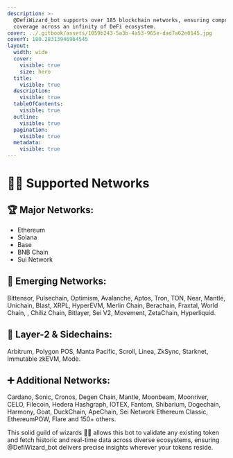 ```yaml
---
description: >-
  @DefiWizard_bot supports over 185 blockchain networks, ensuring comprehensive
  coverage across an infinity of DeFi ecosystem.
cover: ../.gitbook/assets/1059b243-5a3b-4a53-965e-dad7a62e0145.jpg
coverY: 180.28313946964545
layout:
  width: wide
  cover:
    visible: true
    size: hero
  title:
    visible: true
  description:
    visible: true
  tableOfContents:
    visible: true
  outline:
    visible: true
  pagination:
    visible: true
  metadata:
    visible: true
---
```


# 🤹‍♀️ Supported Networks

## 🏆 Major Networks:

* Ethereum&#x20;
* Solana
* Base
* BNB Chain
* Sui Network

## 🚀 **Emerging Networks:**&#x20;

Bittensor, Pulsechain, Optimism, Avalanche, Aptos, Tron, TON, Near, Mantle, Unichain, Blast, XRPL, HyperEVM, Merlin Chain, Berachain, Fraxtal, World Chain, , Chiliz Chain, Bitlayer, Sei V2, Movement, ZetaChain, Hyperliquid.

## 🔗 **Layer-2 & Sidechains:**&#x20;

Arbitrum, Polygon POS, Manta Pacific, Scroll, Linea, ZkSync, Starknet, Immutable zkEVM, Mode.

## ➕ **Additional Networks:**&#x20;

Cardano, Sonic, Cronos, Degen Chain,  Mantle, Moonbeam, Moonriver, CELO, Filecoin, Hedera Hashgraph, IOTEX, Fantom, Shibarium, Dogechain, Harmony, Goat, DuckChain, ApeChain, Sei Network Ethereum Classic, EthereumPOW, Flare and 150+ others.

This solid guild of wizards 🧙‍♂️ allows this bot to validate any existing token and fetch historic and real-time data across diverse ecosystems, ensuring @DefiWizard\_bot delivers precise insights wherever your tokens reside.&#x20;
